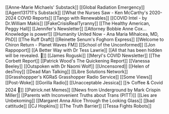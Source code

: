 [[Anne-Marie Michaels' Substack]]
[[Global Radiation Emergency]]
[[Agent131711's Substack]]
[[What the Nurses Saw - Ken McCarthy's 2020-2024 COVID Reports]]
[[Tango with Renewables]]
[[COVID Intel - by Dr.William Makis]]
[[FakeCrisisRealTyranny]]
[[The Healthy American, Peggy Hall]]
[[Jennifer's Newsletter]]
[[Attorney Bobbie Anne Cox... Knowledge is power!]]
[[Humanity United Now - Ana Maria Mihalcea, MD, PhD]]
[[The Ruff Draft]]
[[Reinette Senum's Foghorn Express]]
[[Welcome to Chiron Return - Planet Waves FM]]
[[School of the Unconformed]]
[[Jon Rappoport]]
[[A Better Way with Dr Tess Lawrie]]
[[All that has been hidden will be revealed. 🔎]]
[[James Roguski]]
[[Meryl's COVID Newsletter]]
[[The Corbett Report]]
[[Patrick Wood's The Quickening Report]]
[[Vanessa Beeley]]
[[Outspoken with Dr Naomi Wolf]]
[[Uncensored]]
[[Helen of desTroy]]
[[Dead Man Talking]]
[[Libre Solutions Network]]
[[Grasshoppper's KGRaS Grasshopper Radio Service]]
[[Some Views]]
[[Post-Woke]]
[[Gorilla Radio]]
[[Unacceptable Jessica]]
[[☕️ Coffee & Covid 2024 🦠]]
[[Patrick.net Memes]]
[[News from Underground by Mark Crispin Miller]]
[[Parents with Inconvenient Truths about Trans (PITT)]]
[[Lies are Unbekoming]]
[[Margaret Anna Alice Through the Looking Glass]]
[[bad cattitude]]
[[CJ Hopkins]]
[[The Truth Barrier]]
[[Tessa Fights Robots]]